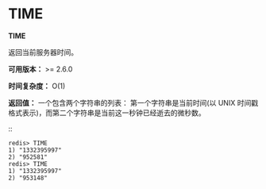 # TIME


**TIME**

返回当前服务器时间。

**可用版本：**
    >= 2.6.0

**时间复杂度：**
    O(1)

**返回值：**
    一个包含两个字符串的列表： 第一个字符串是当前时间(以 UNIX 时间戳格式表示)，而第二个字符串是当前这一秒钟已经逝去的微秒数。

::

    redis> TIME
    1) "1332395997"
    2) "952581"
    redis> TIME
    1) "1332395997"
    2) "953148"


